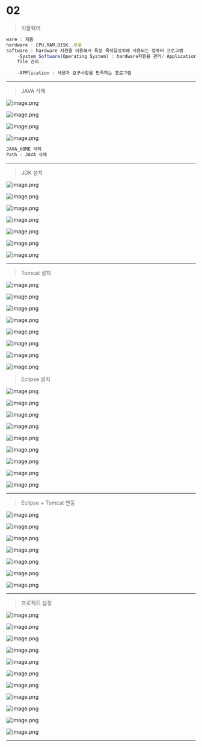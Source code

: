 # 02

> 미들웨어
> 

```jsx
ware : 제품
hardware : CPU,RAM,DISK..부품
software : hardware 자원을 이용해서 특정 목적달성위해 사용되는 컴퓨터 프로그램
	-System Software(Operating System) : hardware자원을 관리/ Application 관리/ 
	file 관리..
	
	-APPlication : 사용자 요구사항을 만족하는 프로그램

```

---

> JAVA 삭제
> 

![image.png](image.png)

![image.png](image%201.png)

![image.png](image%202.png)

![image.png](image%203.png)

```jsx
JAVA_HOME 삭제
Path - JAVA 삭제
```

---

> JDK 설치
> 

![image.png](image%204.png)

![image.png](image%205.png)

![image.png](image%206.png)

![image.png](image%202.png)

![image.png](image%207.png)

![image.png](image%203.png)

![image.png](image.png)

---

> Tomcat 설치
> 

![image.png](image%208.png)

![image.png](image%209.png)

![image.png](image%2010.png)

![image.png](image%2011.png)

![image.png](image%2012.png)

![image.png](image%2013.png)

![image.png](image%2014.png)

![image.png](image%2015.png)

> Eclipse 설치
> 

![image.png](image%2016.png)

![image.png](image%2017.png)

![image.png](image%2018.png)

![image.png](image%2019.png)

![image.png](image%2020.png)

![image.png](image%2021.png)

![image.png](image%2022.png)

![image.png](image%2023.png)

![image.png](image%2024.png)

---

> Eclipse + Tomcat 연동
> 

![image.png](image%2025.png)

![image.png](image%2026.png)

![image.png](image%2027.png)

![image.png](image%2028.png)

![image.png](image%2029.png)

![image.png](image%2030.png)

![image.png](image%2031.png)

---

> 프로젝트 설정
> 

![image.png](image%2032.png)

![image.png](image%2033.png)

![image.png](image%2034.png)

![image.png](image%2035.png)

![image.png](image%2036.png)

![image.png](image%2037.png)

![image.png](image%2038.png)

![image.png](image%2039.png)

![image.png](image%2040.png)

![image.png](image%2041.png)

![image.png](image%2042.png)

---